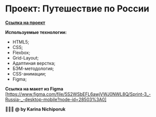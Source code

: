 # Проект: Путешествие по России



**[Ссылка на проект](http://127.0.0.1:5500/index.html)**



**Используемые технологии:**
* HTML5;
* CSS;
* Flexbox;
* Grid-Layout;
* Адаптиная верстка;
* БЭМ-методология;
* CSS-анимации;
* Figma;
 

**Ссылка на макет из Figma** [https://www.figma.com/file/5S2WSbEFL6awjVWJ0NWL8Q/Sprint-3_-Russia-_-desktop-mobile?node-id=28503%3A0]


🙋🏻‍♀️
**@ by Karina Nichiporuk**
